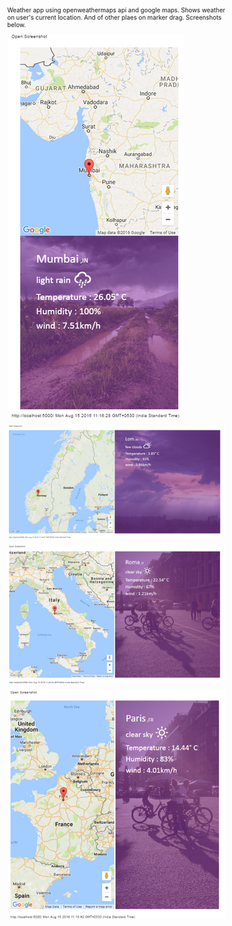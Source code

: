 Weather app using openweathermaps api and google maps. Shows weather on user's current location. 
And of other plaes on marker drag. Screenshots below.

![Alt text](images/GeoLocation.png?raw=true )

![Alt text](images/GeoLocation2.png?raw=true )

![Alt text](images/GeoLocation3.png?raw=true )

![Alt text](images/GeoLocation4.png?raw=true )
